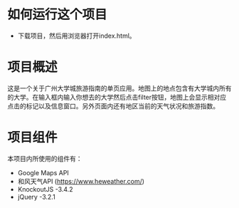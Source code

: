 # 如何运行这个项目
- 下载项目，然后用浏览器打开index.html。



# 项目概述 
这是一个关于广州大学城旅游指南的单页应用。地图上的地点包含有大学城内所有的大学。在输入框内输入你想去的大学然后点击filter按钮，地图上会显示相对应点击的标记以及信息窗口。另外页面内还有地区当前的天气状况和旅游指数。



# 项目组件

本项目内所使用的组件有：
- Google Maps API
- 和风天气API (https://www.heweather.com/)
- KnockoutJS -3.4.2
- jQuery -3.2.1
